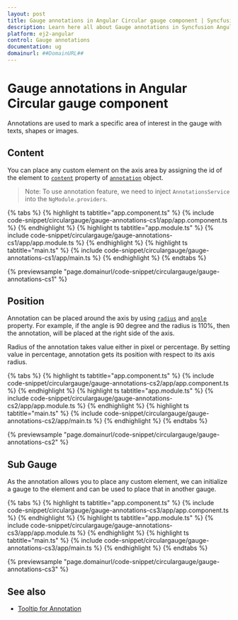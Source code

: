 ```yaml
---
layout: post
title: Gauge annotations in Angular Circular gauge component | Syncfusion
description: Learn here all about Gauge annotations in Syncfusion Angular Circular gauge component of Syncfusion Essential JS 2 and more.
platform: ej2-angular
control: Gauge annotations 
documentation: ug
domainurl: ##DomainURL##
---
```


# Gauge annotations in Angular Circular gauge component

<!-- markdownlint-disable MD010 -->

Annotations are used to mark a specific area of interest in the gauge with texts, shapes or images.

## Content

You can place any custom element on the axis area by assigning the id of the element to [`content`](https://ej2.syncfusion.com/angular/documentation/api/circular-gauge/annotation/#content-string) property of [`annotation`](https://ej2.syncfusion.com/angular/documentation/api/circular-gauge/annotation) object.

>Note: To use annotation feature, we need to inject `AnnotationsService` into the `NgModule.providers`.

{% tabs %}
{% highlight ts tabtitle="app.component.ts" %}
{% include code-snippet/circulargauge/gauge-annotations-cs1/app/app.component.ts %}
{% endhighlight %}
{% highlight ts tabtitle="app.module.ts" %}
{% include code-snippet/circulargauge/gauge-annotations-cs1/app/app.module.ts %}
{% endhighlight %}
{% highlight ts tabtitle="main.ts" %}
{% include code-snippet/circulargauge/gauge-annotations-cs1/app/main.ts %}
{% endhighlight %}
{% endtabs %}
  
{% previewsample "page.domainurl/code-snippet/circulargauge/gauge-annotations-cs1" %}

## Position

Annotation can be placed around the axis by using [`radius`](https://ej2.syncfusion.com/angular/documentation/api/circular-gauge/annotation/#radius-string) and [`angle`](https://ej2.syncfusion.com/angular/documentation/api/circular-gauge/annotation/#angle-number) property.
For example, if the angle is 90 degree and the radius is 110%, then the annotation, will be placed at the right side of the axis.

Radius of the annotation takes value either in pixel or percentage.
By setting value in percentage, annotation gets its position with respect to its axis radius.

{% tabs %}
{% highlight ts tabtitle="app.component.ts" %}
{% include code-snippet/circulargauge/gauge-annotations-cs2/app/app.component.ts %}
{% endhighlight %}
{% highlight ts tabtitle="app.module.ts" %}
{% include code-snippet/circulargauge/gauge-annotations-cs2/app/app.module.ts %}
{% endhighlight %}
{% highlight ts tabtitle="main.ts" %}
{% include code-snippet/circulargauge/gauge-annotations-cs2/app/main.ts %}
{% endhighlight %}
{% endtabs %}
  
{% previewsample "page.domainurl/code-snippet/circulargauge/gauge-annotations-cs2" %}

## Sub Gauge

As the annotation allows you to place any custom element, we can initialize a gauge to the element and can be used to place that in another gauge.

{% tabs %}
{% highlight ts tabtitle="app.component.ts" %}
{% include code-snippet/circulargauge/gauge-annotations-cs3/app/app.component.ts %}
{% endhighlight %}
{% highlight ts tabtitle="app.module.ts" %}
{% include code-snippet/circulargauge/gauge-annotations-cs3/app/app.module.ts %}
{% endhighlight %}
{% highlight ts tabtitle="main.ts" %}
{% include code-snippet/circulargauge/gauge-annotations-cs3/app/main.ts %}
{% endhighlight %}
{% endtabs %}
  
{% previewsample "page.domainurl/code-snippet/circulargauge/gauge-annotations-cs3" %}

## See also

* [Tooltip for Annotation](https://ej2.syncfusion.com/angular/documentation/circular-gauge/gauge-user-interaction/#tooltip-for-annotations/)
